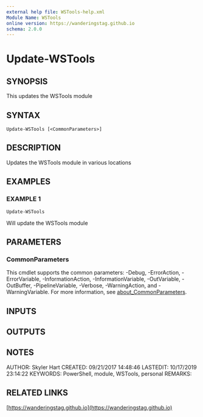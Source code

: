 ```yaml
---
external help file: WSTools-help.xml
Module Name: WSTools
online version: https://wanderingstag.github.io
schema: 2.0.0
---
```


# Update-WSTools

## SYNOPSIS
This updates the WSTools module

## SYNTAX

```
Update-WSTools [<CommonParameters>]
```

## DESCRIPTION
Updates the WSTools module in various locations

## EXAMPLES

### EXAMPLE 1
```
Update-WSTools
```

Will update the WSTools module

## PARAMETERS

### CommonParameters
This cmdlet supports the common parameters: -Debug, -ErrorAction, -ErrorVariable, -InformationAction, -InformationVariable, -OutVariable, -OutBuffer, -PipelineVariable, -Verbose, -WarningAction, and -WarningVariable. For more information, see [about_CommonParameters](http://go.microsoft.com/fwlink/?LinkID=113216).

## INPUTS

## OUTPUTS

## NOTES
AUTHOR: Skyler Hart
CREATED: 09/21/2017 14:48:46
LASTEDIT: 10/17/2019 23:14:22
KEYWORDS: PowerShell, module, WSTools, personal
REMARKS:

## RELATED LINKS

[https://wanderingstag.github.io](https://wanderingstag.github.io)

